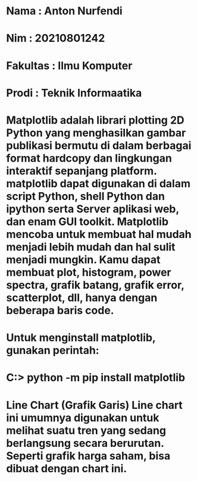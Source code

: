 # Nama : Anton Nurfendi
# Nim : 20210801242
# Fakultas : Ilmu Komputer
# Prodi : Teknik Informaatika

# Matplotlib adalah librari plotting 2D Python yang menghasilkan gambar publikasi bermutu di  dalam  berbagai  format  hardcopy  dan  lingkungan  interaktif  sepanjang platform. matplotlib dapat  digunakan  di dalam  script  Python,  shell  Python  dan ipython serta Server  aplikasi  web,  dan  enam  GUI toolkit. Matplotlib mencoba  untuk  membuat  hal  mudah  menjadi  lebih  mudah  dan  hal  sulit menjadi mungkin. Kamu dapat membuat plot, histogram, power spectra, grafik batang, grafik error, scatterplot, dll, hanya dengan beberapa baris code. 

# Untuk menginstall matplotlib, gunakan perintah:

# C:\> python -m pip install matplotlib

# Line Chart (Grafik Garis) Line chart ini umumnya digunakan untuk melihat suatu tren yang sedang berlangsung secara berurutan. Seperti grafik harga saham, bisa dibuat dengan chart ini.  